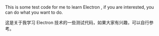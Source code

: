 This is some test code for me to learn Electron , if you are interested, you can do what you want to do.

这是关于我学习 Electron 技术的一些测试代码，如果大家有兴趣，可以自行参考。
